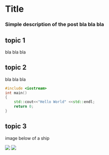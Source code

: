 # Title
### Simple description of the post bla bla bla 

## topic 1
bla bla bla 

## topic 2
bla bla bla 

```c++
#include <iostream>
int main()
{
	std::cout<<"Hello World" <<std::endl;
	return 0;
}
```

## topic 3
image below of a ship

![](resource:posts/flutter/1/assets/ship.png)
![](resource:posts/flutter/1/assets/ship.png)
